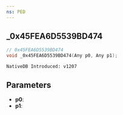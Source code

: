 ```yaml
---
ns: PED
---
```

## _0x45FEA6D5539BD474

```c
// 0x45FEA6D5539BD474
void _0x45FEA6D5539BD474(Any p0, Any p1);
```

```
NativeDB Introduced: v1207
```

## Parameters
* **p0**:
* **p1**:
